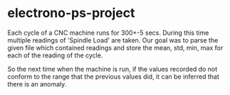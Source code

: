 # electrono-ps-project

Each cycle of a CNC machine runs for 300+-5 secs. During this time multiple readings of 'Spindle Load' are taken. 
Our goal was to parse the given file which contained readings and store the mean, std, min, max for each of the reading of the cycle. 

So the next time when the machine is run, if the values recorded do not conform to the range that the previous values did, it can be inferred that there is an anomaly. 

